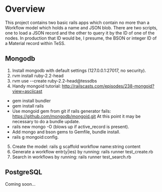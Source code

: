 # Overview

This project contains two basic rails apps which contain no more than a Workflow model which holds a name and JSON blob. There are two scripts, one to load a JSON record and the other to query it by the ID of one of the nodes. In production that ID would be, I presume, the BSON or integer ID of a Material record within TeSS.

##  Mongodb

1. Install mongodb with default settings (127.0.0.1:27017, no security).
2. rvm install ruby-2.2-head
3. rvm use --create ruby-2.2-head@tessdbs 
4. Handy mongoid tutorial: http://railscasts.com/episodes/238-mongoid?view=asciicast
  * gem install bundler
  * gem install rails
  * Use mongoid gem from git if rails generator fails: https://github.com/mongodb/mongoid.git
    At this point it may be necessary to do a bundle update.
  * rails new mongo -O (blows up if active_record is present).
  * Add mongo and bson gems to Gemfile, bundle install.
  * rails g mongoid:config.
5. Create the model: rails g scaffold workflow name:string content
6. Generate a workflow entr(y|ies) by running: rails runner test_create.rb
7. Search in workflows by running: rails runner test_search.rb



## PostgreSQL

Coming soon...


